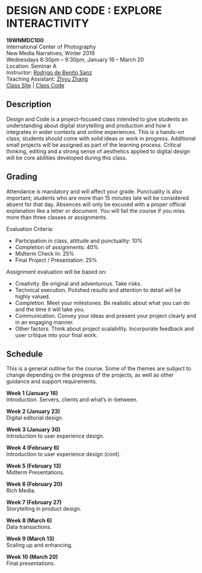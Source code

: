 # DESIGN AND CODE : EXPLORE INTERACTIVITY

**19WNMDC100**  
International Center of Photography  
New Media Narratives, Winter 2019  
Wednesdays 6:30pm – 9:30pm, January 16 – March 20  
Location: Seminar A  
Instructor: [Rodrigo de Benito Sanz](mailto:rodrigo@lobula.com)  
Teaching Assistant: [Zhiyu Zhang](mailto:zzhang18@students.icp.edu)  
[Class Site](http://rodrigodebenito.github.io/icp-design-and-code/) | [Class Code](https://github.com/rodrigodebenito/icp-design-and-code)  


## Description

Design and Code is a project-focused class intended to give students an understanding about digital storytelling and production and how it integrates in wider contexts and online experiences. This is a hands-on class; students should come with solid ideas or work in progress. Additional small projects will be assigned as part of the learning process. Critical thinking, editing and a strong sense of aesthetics applied to digital design will be core abilities developed during this class.

## Grading

Attendance is mandatory and will affect your grade. Punctuality is also important; students who are more than 15 minutes late will be considered absent for that day. Absences will only be excused with a proper official explanation like a letter or document. You will fail the course if you miss more than three classes or assignments.

Evaluation Criteria:

-   Participation in class, attitude and punctuality: 10%
-   Completion of assignments: 40%
-   Midterm Check In: 25%
-   Final Project / Presentation: 25%

Assignment evaluation will be based on:

-   Creativity. Be original and adventurous. Take risks.
-   Technical execution. Polished results and attention to detail will be highly valued.
-   Completion. Meet your milestones. Be realistic about what you can do and the time it will take you.
-   Communication. Convey your ideas and present your project clearly and in an engaging manner.
-   Other factors. Think about project scalability. Incorporate feedback and user critique into your final
    work.

## Schedule

This is a general outline for the course. Some of the themes are subject to change depending on the progress of the projects, as well as other guidance and support requirements.

**Week 1 (January 16)**  
Introduction. Servers, clients and what’s in-between.

**Week 2 (January 23)**  
Digital editorial design.

**Week 3 (January 30)**  
Introduction to user experience design.

**Week 4 (February 6)**  
Introduction to user experience design (cont).

**Week 5 (February 13)**  
Midterm Presentations.

**Week 6 (February 20)**  
Rich Media.

**Week 7 (February 27)**  
Storytelling in product design.

**Week 8 (March 6)**  
Data transactions.

**Week 9 (March 13)**  
Scaling up and enhancing.

**Week 10 (March 20)**  
Final presentations.

<!-- # Resources

* **[How to setup github](https://docs.google.com/document/d/1dYXRKutXbOoAGy63uFaVqMnULlWaztGmcmz49XTHUTU/edit?usp=sharing)**

* **[What's out there](https://docs.google.com/spreadsheets/d/10_4_J_NXowfyv-fV8q4X4NBFa_3-TL3PbAImDTqk0FA/edit?usp=sharing)** -->
